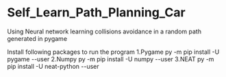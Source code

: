 # Self_Learn_Path_Planning_Car

 Using Neural network learning collisions avoidance in a random path generated in pygame

 Install following packages to run the program
 1.Pygame py -m pip install -U pygame --user
 2.Numpy py -m pip install -U numpy --user
 3.NEAT py -m pip install -U neat-python --user
